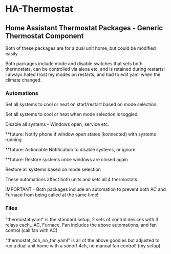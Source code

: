 # HA-Thermostat

## Home Assistant Thermostat Packages - Generic Thermostat Component ##
Both of these packages are for a dual unit home, but could be modified easily

Both packages include mode and disable switches that sets both thermostats, can be controlled via alexa etc, and is retained during restarts!
I always hated I lost my modes on restarts, and had to edit yaml when the climate changed.

### Automations ###

Set all systems to cool or heat on start/restart based on mode selection.

Set all systems to cool or heat when mode selection is toggled.

Disable all systems - Windows open, service etc.

**future: Notify phone if window open states (konnected) with systems running

**future: Actionable Notification to disable systems, or ignore

**future: Restore systems once windows are closed again

Restore all systems based on mode selection

These automations affect both units and sets all 4 thermostats

IMPORTANT - Both packages include an automation to prevent both AC and Furnace from being called at the same time!

### Files ###
"thermostat.yaml" is the standard setup, 2 sets of control devices with 3 relays each...AC, Furnace, Fan
includes the above automations, and fan control (call fan with AC)

"thermostat_4ch_no_fan.yaml" is all of the above goodies but adjusted to run a dual unit home with a sonoff 4ch, no manual fan control! (my setup)



